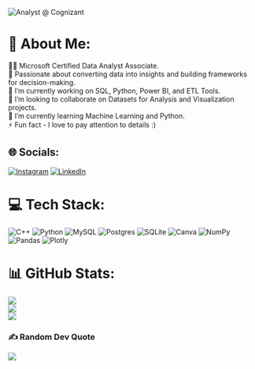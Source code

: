 ![Analyst @ Cognizant](https://media.licdn.com/dms/image/D4D16AQFJKKolpAOwWw/profile-displaybackgroundimage-shrink_350_1400/0/1673204190006?e=1678924800&v=beta&t=ynn8FFNG_DEszcp7yCBvvYaquhiHGSCo9_kgyBccer4)


# 💫 About Me:

👩‍💻 Microsoft Certified Data Analyst Associate. <br>
🎯 Passionate about converting data into insights and building frameworks for decision-making. <br>
🔭 I’m currently working on SQL, Python, Power BI, and ETL Tools. <br>
👯 I’m looking to collaborate on Datasets for Analysis and Visualization projects. <br>
🌱 I’m currently learning Machine Learning and Python. <br>
⚡ Fun fact - I love to pay attention to details :)


## 🌐 Socials:
[![Instagram](https://img.shields.io/badge/Instagram-%23E4405F.svg?logo=Instagram&logoColor=white)](https://instagram.com/https://www.instagram.com/_.tanyyy/) [![LinkedIn](https://img.shields.io/badge/LinkedIn-%230077B5.svg?logo=linkedin&logoColor=white)](https://linkedin.com/in/https://www.linkedin.com/in/tanya-moghe/) 

# 💻 Tech Stack:
![C++](https://img.shields.io/badge/c++-%2300599C.svg?style=flat-square&logo=c%2B%2B&logoColor=white) ![Python](https://img.shields.io/badge/python-3670A0?style=flat-square&logo=python&logoColor=ffdd54) ![MySQL](https://img.shields.io/badge/mysql-%2300f.svg?style=flat-square&logo=mysql&logoColor=white) ![Postgres](https://img.shields.io/badge/postgres-%23316192.svg?style=flat-square&logo=postgresql&logoColor=white) ![SQLite](https://img.shields.io/badge/sqlite-%2307405e.svg?style=flat-square&logo=sqlite&logoColor=white) ![Canva](https://img.shields.io/badge/Canva-%2300C4CC.svg?style=flat-square&logo=Canva&logoColor=white) ![NumPy](https://img.shields.io/badge/numpy-%23013243.svg?style=flat-square&logo=numpy&logoColor=white) ![Pandas](https://img.shields.io/badge/pandas-%23150458.svg?style=flat-square&logo=pandas&logoColor=white) ![Plotly](https://img.shields.io/badge/Plotly-%233F4F75.svg?style=flat-square&logo=plotly&logoColor=white)
# 📊 GitHub Stats:
![](https://github-readme-stats.vercel.app/api?username=tanya-tm&theme=radical&hide_border=true&include_all_commits=false&count_private=false)<br/>
![](https://github-readme-streak-stats.herokuapp.com/?user=tanya-tm&theme=radical&hide_border=true)<br/>
![](https://github-readme-stats.vercel.app/api/top-langs/?username=tanya-tm&theme=radical&hide_border=true&include_all_commits=false&count_private=false&layout=compact)

### ✍️ Random Dev Quote
![](https://quotes-github-readme.vercel.app/api?type=vetical&theme=radical)


<!-- Proudly created with GPRM ( https://gprm.itsvg.in ) -->
